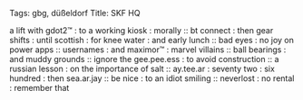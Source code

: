 Tags: gbg, düßeldorf
Title: SKF HQ
  
a lift with gdot2™ : to a working kiosk : morally :: bt connect : then gear shifts : until scottish : for knee water : and early lunch :: bad eyes : no joy on power apps :: usernames : and maximor™ : marvel villains :: ball bearings : and muddy grounds :: ignore the gee.pee.ess : to avoid construction :: a russian lesson : on the importance of salt :: ay.tee.ar : seventy two : six hundred : then sea.ar.jay :: be nice : to an idiot smiling :: neverlost : no rental : remember that